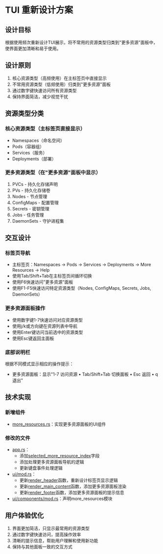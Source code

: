 # TUI 重新设计方案

## 设计目标

根据使用频次重新设计TUI展示，将不常用的资源类型归类到"更多资源"面板中，使界面更加清晰和易于使用。

## 设计原则

1. 核心资源类型（高频使用）在主标签页中直接显示
2. 不常用资源类型（低频使用）归类到"更多资源"面板
3. 通过数字键快速访问所有资源类型
4. 保持界面简洁，减少视觉干扰

## 资源类型分类

### 核心资源类型（主标签页直接显示）
- Namespaces（命名空间）
- Pods（容器组）
- Services（服务）
- Deployments（部署）

### 更多资源类型（在"更多资源"面板中显示）
1. PVCs - 持久化存储声明
2. PVs - 持久化存储卷
3. Nodes - 节点管理
4. ConfigMaps - 配置管理
5. Secrets - 密钥管理
6. Jobs - 任务管理
7. DaemonSets - 守护进程集

## 交互设计

### 标签页导航
- 主标签页：Namespaces → Pods → Services → Deployments → More Resources → Help
- 使用Tab/Shift+Tab在主标签页间循环切换
- 使用F6快速访问"更多资源"面板
- 使用F1-F5快速访问特定资源类型（Nodes, ConfigMaps, Secrets, Jobs, DaemonSets）

### 更多资源面板操作
- 使用数字键1-7快速访问对应资源类型
- 使用j/k或方向键在资源列表中导航
- 使用Enter键访问当前选中的资源类型
- 使用Esc键返回主面板

### 底部说明栏
根据不同模式显示相应的操作提示：
- 更多资源面板：显示"1-7 访问资源 • Tab/Shift+Tab 切换面板 • Esc 返回 • q 退出"

## 技术实现

### 新增组件
- [more_resources.rs](file:///Users/zhanglianwei/github/kube/src/ui/components/more_resources.rs)：实现更多资源面板的UI组件

### 修改的文件
- [app.rs](file:///Users/zhanglianwei/github/kube/src/app.rs)：
  - 添加[selected_more_resource_index](file:///Users/zhanglianwei/github/kube/src/app.rs#L111-L111)字段
  - 添加处理更多资源面板导航的逻辑
  - 更新键盘事件处理逻辑
- [ui/mod.rs](file:///Users/zhanglianwei/github/kube/src/ui/mod.rs)：
  - 更新[render_header](file:///Users/zhanglianwei/github/kube/src/ui/mod.rs#L73-L131)函数，重新设计标签页显示逻辑
  - 更新[render_main_content](file:///Users/zhanglianwei/github/kube/src/ui/mod.rs#L133-L165)函数，添加更多资源面板渲染
  - 更新[render_footer](file:///Users/zhanglianwei/github/kube/src/ui/mod.rs#L167-L267)函数，添加更多资源面板的提示信息
- [ui/components/mod.rs](file:///Users/zhanglianwei/github/kube/src/ui/components/mod.rs)：声明more_resources模块

## 用户体验优化

1. 界面更加简洁，只显示最常用的资源类型
2. 通过数字键快速访问，提高操作效率
3. 清晰的提示信息，帮助用户理解和使用新功能
4. 保持与其他面板一致的交互方式